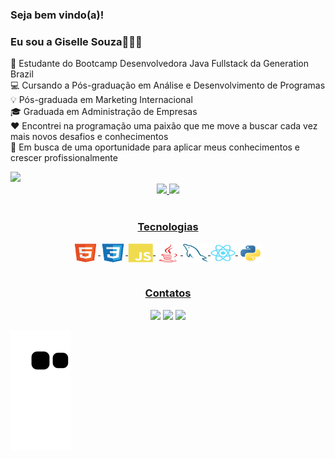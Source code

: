 ### Seja bem vindo(a)! 
### Eu sou a Giselle Souza👩🏽‍💻
🔭 Estudante do Bootcamp Desenvolvedora Java Fullstack da Generation Brazil <br>
💻 Cursando a Pós-graduação em Análise e Desenvolvimento de Programas <br>
💡 Pós-graduada em Marketing Internacional <br>
🎓 Graduada em Administração de Empresas <br>
❤️ Encontrei na programação uma paixão que me move a buscar cada vez mais novos desafios e conhecimentos  <br>
🎯 Em busca de uma oportunidade para aplicar meus conhecimentos e crescer profissionalmente

 <a href="https://gisellesouzaa.github.io/portfolio/">
 <img src="CapaGiselleSouza.gif">
 </a>
<div align="center">
  <a href="https://github.com/gisellesouzaa">
  <img height="180em" 
 src="https://github-readme-stats.vercel.app/api?username=gisellesouzaa&show_icons=true&theme=dracula&include_all_commits=true&count_private=true"/>
  <img height="180em" src="https://github-readme-stats.vercel.app/api/top-langs/?username=gisellesouzaa&layout=compact&langs_count=7&theme=dracula"/>
</div>
  
<div align="center" style="display: inline_block"><br>
 <h3>Tecnologias</h3>
  <img align="center" alt="HTML" height="30" width="40" src="https://raw.githubusercontent.com/devicons/devicon/master/icons/html5/html5-original.svg">
  <img align="center" alt="CSS" height="30" width="40" src="https://raw.githubusercontent.com/devicons/devicon/master/icons/css3/css3-original.svg">
  <img align="center" alt="Js" height="30" width="40" src="https://raw.githubusercontent.com/devicons/devicon/master/icons/javascript/javascript-plain.svg">
 <img align="center" alt="JAVA" height="30" width="40" 
src="https://raw.githubusercontent.com/devicons/devicon/master/icons/java/java-plain.svg">
 <img align="center" alt="Mysql" height="30" width="40" src="https://raw.githubusercontent.com/devicons/devicon/master/icons/mysql/mysql-plain.svg">
  <img align="center" alt="Ts" height="30" width="40" src="https://raw.githubusercontent.com/devicons/devicon/1119b9f84c0290e0f0b38982099a2bd027a48bf1/icons/react/react-original.svg">
  <img align="center" alt="Python" height="30" width="40" src="https://raw.githubusercontent.com/devicons/devicon/master/icons/python/python-original.svg"><br><br>
 
 <h3>Contatos</h3>
 
  <a href="mailto:giselle_souza97@yahoo.com.br" target="_blank"><img src="https://img.shields.io/badge/Email-720e92?style=for-the-badge&logo=yahoo&logoColor=white" target="_blank"></a>
  <a href="https://www.linkedin.com/in/giselle-de-souza-gabriel/" target="_blank"><img src="https://img.shields.io/badge/-LinkedIn-%230077B5?style=for-the-badge&logo=linkedin&logoColor=white" target="_blank"></a>
  <a href="https://gisellesouzaa.github.io/portfolio/" target="_blank"><img src="https://img.shields.io/badge/-Portfólio-691853?style=for-the-badge&logoColor=white" target="_blank"></a>


</div>

![snake gif](https://github.com/gisellesouzaa/gisellesouzaa/blob/output/github-contribution-grid-snake.svg)
  
<!--
 <a href="https://discord.com/users/" target="_blank"><img src="https://img.shields.io/badge/Discord-7289DA?style=for-the-badge&logo=discord&logoColor=white" target="_blank"></a>
 
cobrinha: ![Snake animation](https://github.com/rafaballerini/rafaballerini/blob/output/github-contribution-grid-snake.svg)
👋

